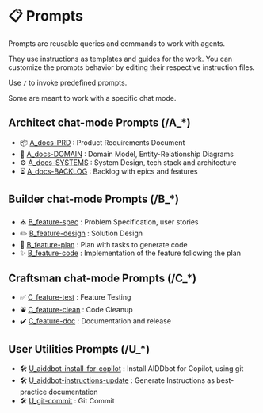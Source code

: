 # 📋 Prompts

Prompts are reusable queries and commands to work with agents.

They use instructions as templates and guides for the work. You can customize the prompts behavior by editing their respective instruction files.

Use `/` to invoke predefined prompts. 

Some are meant to work with a specific chat mode.

## Architect chat-mode Prompts (/A_*)

- 📦 [A_docs-PRD](/.github/prompts/A_docs-PRD.prompt.md) : Product Requirements Document
- 👔 [A_docs-DOMAIN](/.github/prompts/A_docs-DOMAIN.prompt.md) : Domain Model, Entity-Relationship Diagrams
- ⚙️ [A_docs-SYSTEMS](/.github/prompts/A_docs-SYSTEMS.prompt.md) : System Design, tech stack and architecture
- ⏳ [A_docs-BACKLOG](/.github/prompts/A_docs-BACKLOG.prompt.md) : Backlog with epics and features

## Builder chat-mode Prompts (/B_*)

- ⛪ [B_feature-spec](/.github/prompts/B_feature-spec.prompt.md) : Problem Specification, user stories
- ✏️ [B_feature-design](/.github/prompts/B_feature-design.prompt.md) : Solution Design
- 📝 [B_feature-plan](/.github/prompts/B_feature-plan.prompt.md) : Plan with tasks to generate code
- ✨ [B_feature-code](/.github/prompts/B_feature-code.prompt.md) : Implementation of the feature following the plan

## Craftsman chat-mode Prompts (/C_*)

- ✅ [C_feature-test](/.github/prompts/C_feature-test.prompt.md) : Feature Testing
- ⛲ [C_feature-clean](/.github/prompts/C_feature-clean.prompt.md) : Code Cleanup
- ✔️ [C_feature-doc](/.github/prompts/C_feature-doc.prompt.md) : Documentation and release

## User Utilities Prompts (/U_*)

- 🛠️ [U_aiddbot-install-for-copilot](/.github/prompts/U_aiddbot-install-for-copilot.prompt.md) : Install AIDDbot for Copilot, using git
- 🛠️ [U_aiddbot-instructions-update](/.github/prompts/U_aiddbot-instructions-update.prompt.md) : Generate Instructions as best-practice documentation
- 🛠️ [U_git-commit](/.github/prompts/U_git-commit.prompt.md) : Git Commit